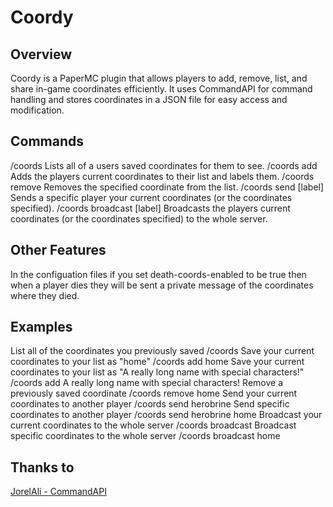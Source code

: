 # Coordy
## Overview 
Coordy is a PaperMC plugin that allows players to add, remove, list, and share in-game coordinates efficiently. It uses CommandAPI for command handling and stores coordinates in a JSON file for easy access and modification.

## Commands 
/coords Lists all of a users saved coordinates for them to see.
/coords add <label> Adds the players current coordinates to their list and labels them.
/coords remove <label> Removes the specified coordinate from the list.
/coords send <player> [label] Sends a specific player your current coordinates (or the coordinates specified).
/coords broadcast [label] Broadcasts the players current coordinates (or the coordinates specified) to the whole server.

## Other Features 
In the configuation files if you set death-coords-enabled to be true then when a player dies they will be sent a private message of the coordinates where they died.
## Examples 
List all of the coordinates you previously saved
/coords
Save your current coordinates to your list as "home"
/coords add home
Save your current coordinates to your list as "A really long name with special characters!"
/coords add A really long name with special characters!
Remove a previously saved coordinate
/coords remove home
Send your current coordinates to another player
/coords send herobrine
Send specific coordinates to another player
/coords send herobrine home
Broadcast your current coordinates to the whole server
/coords broadcast
Broadcast specific coordinates to the whole server
/coords broadcast home
## Thanks to
[JorelAli - CommandAPI](https://github.com/jorelali/commandapi)
